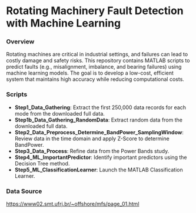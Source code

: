 # Rotating Machinery Fault Detection with Machine Learning

### Overview

Rotating machines are critical in industrial settings, and failures can lead to costly damage and safety risks. This repository contains MATLAB scripts to predict faults (e.g., misalignment, imbalance, and bearing failures) using machine learning models. The goal is to develop a low-cost, efficient system that maintains high accuracy while reducing computational costs.

### Scripts

- **Step1_Data_Gathering**: Extract the first 250,000 data records for each mode from the downloaded full data.
- **Step1b_Data_Gathering_RandomData**: Extract random data from the downloaded full data.
- **Step2_Data_Preprocess_Determine_BandPower_SamplingWindow**: Review data in the time domain and apply Z-Score to determine BandPower. 
- **Step3_Data_Process**: Refine data from the Power Bands study.
- **Step4_ML_ImportantPredictor**: Identify important predictors using the Decision Tree method.
- **Step5_ML_ClassificationLearner**: Launch the MATLAB Classification Learner.

### Data Source
https://www02.smt.ufrj.br/~offshore/mfs/page_01.html





